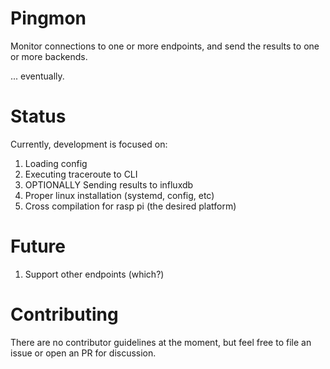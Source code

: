 # Pingmon

Monitor connections to one or more endpoints, and send the results to one or more backends.

... eventually.

# Status

Currently, development is focused on:

1. Loading config
2. Executing traceroute to CLI
3. OPTIONALLY Sending results to influxdb
4. Proper linux installation (systemd, config, etc)
5. Cross compilation for rasp pi (the desired platform)

# Future

1. Support other endpoints (which?)

# Contributing

There are no contributor guidelines at the moment, but feel free to file an issue or open an PR for discussion.
